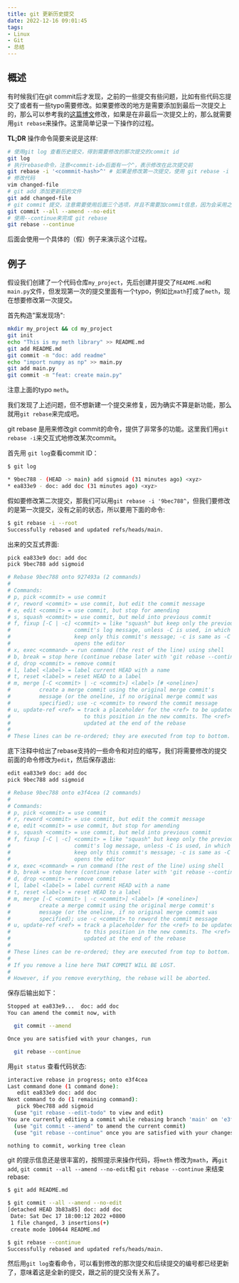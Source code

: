 ```yaml
---
title: git 更新历史提交
date: 2022-12-16 09:01:45
tags:
- Linux
- Git
- 总结
---
```

## 概述
有时候我们在git commit后才发现，之前的一些提交有些问题，比如有些代码忘提交了或者有一些typo需要修改。如果要修改的地方是需要添加到最后一次提交上的，那么可以参考我的[这篇博文](https://vra.github.io/2022/11/12/git-add-file-to-last-commit/)修改，如果是在非最后一次提交上的，那么就需要用`git rebase`来操作。这里简单记录一下操作的过程。

**TL;DR**
操作命令简要来说是这样:
```bash
# 使用git log 查看历史提交，得到需要修改的那次提交的commit id
git log
# 执行rebase命令，注意<commit-id>后面有一个^，表示修改在此次提交前
git rebase -i '<commmit-hash>^' # 如果是修改第一次提交，使用 git rebase -i --root
# 修改代码
vim changed-file
# git add 添加更新后的文件
git add changed-file
# git commit 提交，注意需要使用后面三个选项，并且不需要加commit信息，因为会采用之前的commit信息
git commit --all --amend --no-edit
# 使用--continue来完成 git rebase
git rebase --continue
```
后面会使用一个具体的（假）例子来演示这个过程。
<!--more-->

## 例子
假设我们创建了一个代码仓库`my_project`，先后创建并提交了`README.md`和`main.py`文件，但发现第一次的提交里面有一个typo，例如比`math`打成了`meth`，现在想要修改第一次提交。

首先构造"案发现场":
```bash
mkdir my_project && cd my_project
git init
echo "This is my meth library" >> README.md
git add README.md
git commit -m "doc: add readme"
echo "import numpy as np" >> main.py
git add main.py
git commit -m "feat: create main.py"
```
注意上面的typo `meth`。

我们发现了上述问题，但不想新建一个提交来修复，因为确实不算是新功能，那么就用`git rebase`来完成吧。

git rebase 是用来修改git commit的命令，提供了非常多的功能。这里我们用`git rebase -i`来交互式地修改某次commit。

首先用 `git log`查看commit ID：
```bash
$ git log

* 9bec788 - (HEAD -> main) add sigmoid (31 minutes ago) <xyz>
* ea833e9 - doc: add doc (31 minutes ago) <xyz>
```
假如要修改第二次提交，那我们可以用`git rebase -i '9bec788^`，但我们要修改的是第一次提交，没有之前的状态，所以要用下面的命令:
```bash
$ git rebase -i --root
Successfully rebased and updated refs/heads/main.
```

出来的交互式界面:
```bash
pick ea833e9 doc: add doc
pick 9bec788 add sigmoid

# Rebase 9bec788 onto 927493a (2 commands)
#
# Commands:
# p, pick <commit> = use commit
# r, reword <commit> = use commit, but edit the commit message
# e, edit <commit> = use commit, but stop for amending
# s, squash <commit> = use commit, but meld into previous commit
# f, fixup [-C | -c] <commit> = like "squash" but keep only the previous
#                    commit's log message, unless -C is used, in which case
#                    keep only this commit's message; -c is same as -C but
#                    opens the editor
# x, exec <command> = run command (the rest of the line) using shell
# b, break = stop here (continue rebase later with 'git rebase --continue')
# d, drop <commit> = remove commit
# l, label <label> = label current HEAD with a name
# t, reset <label> = reset HEAD to a label
# m, merge [-C <commit> | -c <commit>] <label> [# <oneline>]
#         create a merge commit using the original merge commit's
#         message (or the oneline, if no original merge commit was
#         specified); use -c <commit> to reword the commit message
# u, update-ref <ref> = track a placeholder for the <ref> to be updated
#                       to this position in the new commits. The <ref> is
#                       updated at the end of the rebase
#
# These lines can be re-ordered; they are executed from top to bottom.
```

底下注释中给出了rebase支持的一些命令和对应的缩写，我们将需要修改的提交前面的命令修改为`edit`，然后保存退出:
```bash
edit ea833e9 doc: add doc
pick 9bec788 add sigmoid

# Rebase 9bec788 onto e3f4cea (2 commands)
#
# Commands:
# p, pick <commit> = use commit
# r, reword <commit> = use commit, but edit the commit message
# e, edit <commit> = use commit, but stop for amending
# s, squash <commit> = use commit, but meld into previous commit
# f, fixup [-C | -c] <commit> = like "squash" but keep only the previous
#                    commit's log message, unless -C is used, in which case
#                    keep only this commit's message; -c is same as -C but
#                    opens the editor
# x, exec <command> = run command (the rest of the line) using shell
# b, break = stop here (continue rebase later with 'git rebase --continue')
# d, drop <commit> = remove commit
# l, label <label> = label current HEAD with a name
# t, reset <label> = reset HEAD to a label
# m, merge [-C <commit> | -c <commit>] <label> [# <oneline>]
#         create a merge commit using the original merge commit's
#         message (or the oneline, if no original merge commit was
#         specified); use -c <commit> to reword the commit message
# u, update-ref <ref> = track a placeholder for the <ref> to be updated
#                       to this position in the new commits. The <ref> is
#                       updated at the end of the rebase
#
# These lines can be re-ordered; they are executed from top to bottom.
#
# If you remove a line here THAT COMMIT WILL BE LOST.
#
# However, if you remove everything, the rebase will be aborted.
```
保存后输出如下：
```bash
Stopped at ea833e9...  doc: add doc
You can amend the commit now, with

  git commit --amend

Once you are satisfied with your changes, run

  git rebase --continue
```
用`git status` 查看代码状态:
```bash
interactive rebase in progress; onto e3f4cea
Last command done (1 command done):
   edit ea833e9 doc: add doc
Next command to do (1 remaining command):
   pick 9bec788 add sigmoid
  (use "git rebase --edit-todo" to view and edit)
You are currently editing a commit while rebasing branch 'main' on 'e3f4cea'.
  (use "git commit --amend" to amend the current commit)
  (use "git rebase --continue" once you are satisfied with your changes)

nothing to commit, working tree clean
```
git 的提示信息还是很丰富的，按照提示来操作代码，将`meth` 修改为`math`，再`git add`, `git commit --all --amend --no-edit`和 `git rebase --continue` 来结束rebase:
```bash
$ git add README.md

$ git commit --all --amend --no-edit
[detached HEAD 3b83a85] doc: add doc
 Date: Sat Dec 17 18:00:12 2022 +0800
 1 file changed, 3 insertions(+)
 create mode 100644 README.md

$ git rebase --continue
Successfully rebased and updated refs/heads/main.
```
然后用`git log`查看命令，可以看到修改的那次提交和后续提交的编号都已经更新了，意味着这是全新的提交，跟之前的提交没有关系了。
